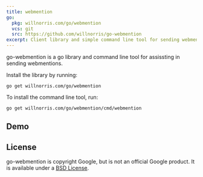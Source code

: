 ```yaml
---
title: webmention
go:
  pkg: willnorris.com/go/webmention
  vcs: git
  src: https://github.com/willnorris/go-webmention
excerpt: Client library and simple command line tool for sending webmentions
---
```

go-webmention is a go library and command line tool for assissting in sending
webmentions.

Install the library by running:

    go get willnorris.com/go/webmention

To install the command line tool, run:

    go get willnorris.com/go/webmention/cmd/webmention

## Demo ##

<script type="text/javascript" src="https://asciinema.org/a/11344.js" id="asciicast-11344" async></script>

## License ##

go-webmention is copyright Google, but is not an official Google product.  It
is available under a [BSD License][].

[BSD License]: https://github.com/willnorris/go-webmention/blob/master/LICENSE
